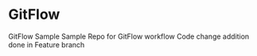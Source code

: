 # GitFlow
GitFlow Sample
Sample Repo for GitFlow workflow
Code change addition done in Feature branch

